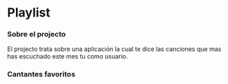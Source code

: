 # Playlist
### **Sobre el projecto**
El projecto trata sobre una aplicación la cual te dice las canciones que mas has escuchado este mes tu como usuario.

### **Cantantes favoritos**

  
